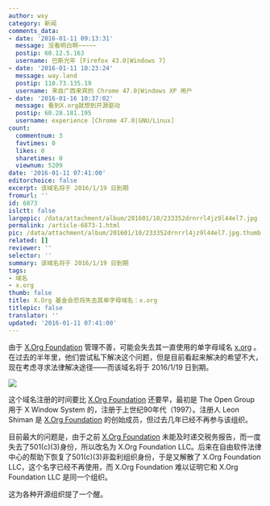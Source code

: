 ```yaml
---
author: wxy
category: 新闻
comments_data:
- date: '2016-01-11 09:13:31'
  message: 没看明白啊~~~~~
  postip: 60.12.5.163
  username: 巴斯光年 [Firefox 43.0|Windows 7]
- date: '2016-01-11 10:23:24'
  message: way.land
  postip: 110.73.135.19
  username: 来自广西来宾的 Chrome 47.0|Windows XP 用户
- date: '2016-01-16 10:37:02'
  message: 看到X.org就想到开源驱动
  postip: 60.28.181.195
  username: experience [Chrome 47.0|GNU/Linux]
count:
  commentnum: 3
  favtimes: 0
  likes: 0
  sharetimes: 0
  viewnum: 5209
date: '2016-01-11 07:41:00'
editorchoice: false
excerpt: 该域名将于 2016/1/19 日到期
fromurl: ''
id: 6873
islctt: false
largepic: /data/attachment/album/201601/10/233352drnrrl4jz9l44el7.jpg
permalink: /article-6873-1.html
pic: /data/attachment/album/201601/10/233352drnrrl4jz9l44el7.jpg.thumb.jpg
related: []
reviewer: ''
selector: ''
summary: 该域名将于 2016/1/19 日到期
tags:
- 域名
- x.org
thumb: false
title: X.Org 基金会恐将失去其单字母域名：x.org
titlepic: false
translator: ''
updated: '2016-01-11 07:41:00'
---
```


由于 [X.Org Foundation](http://www.x.org/wiki/XorgFoundation/) 管理不善，可能会失去其一直使用的单字母域名 [x.org](http://www.x.org/) 。在过去的半年里，他们尝试私下解决这个问题，但是目前看起来解决的希望不大，现在考虑寻求法律解决途径——而该域名将于 2016/1/19 日到期。


![](/data/attachment/album/201601/10/233352drnrrl4jz9l44el7.jpg)


这个域名注册的时间要比 [X.Org Foundation](http://www.x.org/wiki/XorgFoundation/) 还要早，最初是 The Open Group 用于 X Window System 的，注册于上世纪90年代（1997）。注册人 Leon Shiman 是 [X.Org Foundation](http://www.x.org/wiki/XorgFoundation/) 的创始成员，但过去几年已经不再参与该组织。


目前最大的问题是，由于之前 [X.Org Foundation](http://www.x.org/wiki/XorgFoundation/) 未能及时递交税务报告，而一度失去了501(c)(3)身份，所以改名为 X.Org Foundation LLC。后来在自由软件法律中心的帮助下恢复了501(c)(3)非盈利组织身份，于是又解散了 X.Org Foundation LLC，这个名字已经不再使用，而 X.Org Foundation 难以证明它和 X.Org Foundation LLC 是同一个组织。


这为各种开源组织提了一个醒。